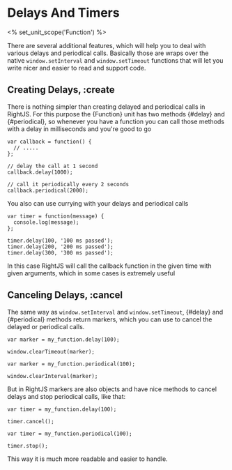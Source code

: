 # Delays And Timers
<% set_unit_scope('Function') %>

There are several additional features, which will help you to deal with
various delays and periodical calls. Basically those are wraps over the native
`window.setInterval` and `window.setTimeout` functions that will let you write
nicer and easier to read and support code.

## Creating Delays, :create

There is nothing simpler than creating delayed and periodical calls in
RightJS. For this purpose the {Function} unit has two methods {#delay} and
{#periodical}, so whenever you have a function you can call those methods
with a delay in milliseconds and you're good to go

    var callback = function() {
      // .....
    };

    // delay the call at 1 second
    callback.delay(1000);

    // call it periodically every 2 seconds
    callback.periodical(2000);

You also can use currying with your delays and periodical calls

    var timer = function(message) {
      console.log(message);
    };

    timer.delay(100, '100 ms passed');
    timer.delay(200, '200 ms passed');
    timer.delay(300, '300 ms passed');

In this case RightJS will call the callback function in the given time with
given arguments, which in some cases is extremely useful

## Canceling Delays, :cancel

The same way as `window.setInterval` and `window.setTimeout`, {#delay} and
{#periodical} methods return markers, which you can use to cancel the
delayed or periodical calls.

    var marker = my_function.delay(100);

    window.clearTimeout(marker);

    var marker = my_function.periodical(100);

    window.clearInterval(marker);

But in RightJS markers are also objects and have nice methods to cancel delays
and stop periodical calls, like that:

    var timer = my_function.delay(100);

    timer.cancel();

    var timer = my_function.periodical(100);

    timer.stop();

This way it is much more readable and easier to handle.
